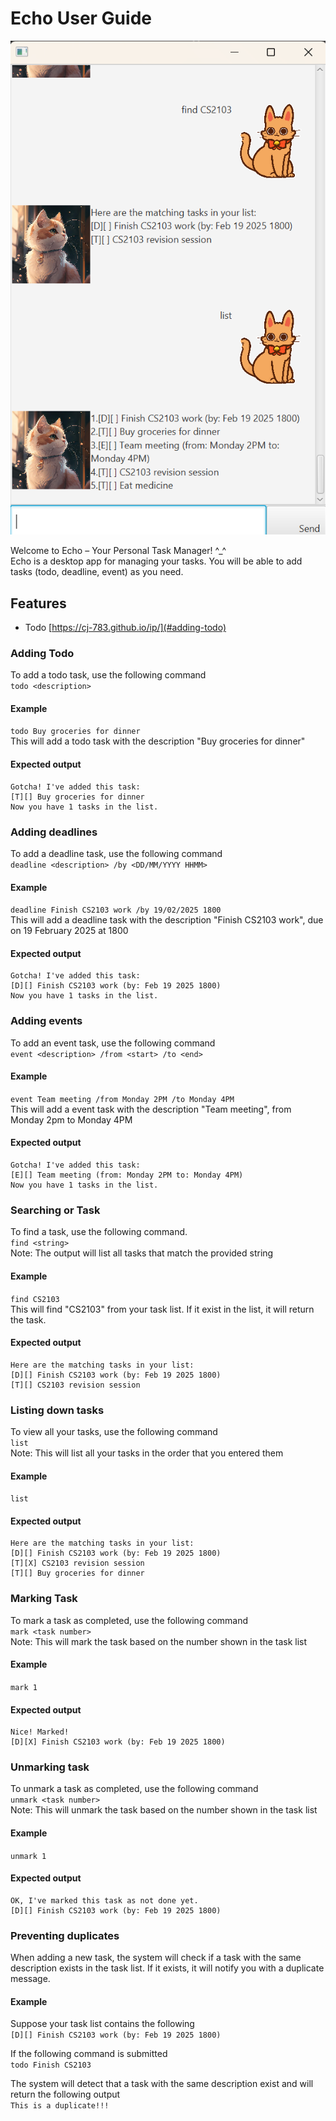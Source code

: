 # Echo User Guide

![Echo screenshot](Ui.png)

Welcome to Echo – Your Personal Task Manager! ^_^  
Echo is a desktop app for managing your tasks. You will be able to add tasks (todo, deadline, event) as you need.

## Features

- Todo [https://cj-783.github.io/ip/](#adding-todo)

### Adding Todo 
To add a todo task, use the following command  
`todo <description>`  

#### Example  
`todo Buy groceries for dinner`  
This will add a todo task with the description "Buy groceries for dinner"  

#### Expected output
```
Gotcha! I've added this task:
[T][] Buy groceries for dinner
Now you have 1 tasks in the list.
```
### Adding deadlines
To add a deadline task, use the following command  
`deadline <description> /by <DD/MM/YYYY HHMM>`  

#### Example 
`deadline Finish CS2103 work /by 19/02/2025 1800`  
This will add a deadline task with the description "Finish CS2103 work", due on 19 February 2025 at 1800

#### Expected output  
```
Gotcha! I've added this task:
[D][] Finish CS2103 work (by: Feb 19 2025 1800)
Now you have 1 tasks in the list.
```

### Adding events
To add an event task, use the following command  
`event <description> /from <start> /to <end>`  

#### Example 
`event Team meeting /from Monday 2PM /to Monday 4PM`  
This will add a event task with the description "Team meeting", from Monday 2pm to Monday 4PM

#### Expected output  
```
Gotcha! I've added this task:
[E][] Team meeting (from: Monday 2PM to: Monday 4PM)
Now you have 1 tasks in the list.
```

### Searching or Task
To find a task, use the following command.  
`find <string>`  
Note: The output will list all tasks that match the provided string

#### Example 
`find CS2103`  
This will find "CS2103" from your task list. If it exist in the list, it will return the task.

#### Expected output
```
Here are the matching tasks in your list:
[D][] Finish CS2103 work (by: Feb 19 2025 1800)
[T][] CS2103 revision session
```

### Listing down tasks
To view all your tasks, use the following command  
`list`  
Note: This will list all your tasks in the order that you entered them

#### Example 
`list`

#### Expected output
```
Here are the matching tasks in your list:
[D][] Finish CS2103 work (by: Feb 19 2025 1800)
[T][X] CS2103 revision session
[T][] Buy groceries for dinner
```

### Marking Task
To mark a task as completed, use the following command  
`mark <task number>`  
Note: This will mark the task based on the number shown in the task list

#### Example 
`mark 1`

#### Expected output
```
Nice! Marked!
[D][X] Finish CS2103 work (by: Feb 19 2025 1800)
```

### Unmarking task
To unmark a task as completed, use the following command  
`unmark <task number>`  
Note: This will unmark the task based on the number shown in the task list

#### Example 
`unmark 1`

#### Expected output
```
OK, I've marked this task as not done yet.
[D][] Finish CS2103 work (by: Feb 19 2025 1800)
```

### Preventing duplicates
When adding a new task, the system will check if a task with the same description exists in the task list. If it exists, it will notify you with a duplicate message.

#### Example 
Suppose your task list contains the following  
`[D][] Finish CS2103 work (by: Feb 19 2025 1800)`

If the following command is submitted  
`todo Finish CS2103`  

The system will detect that a task with the same description exist and will return the following output  
`This is a duplicate!!!`
